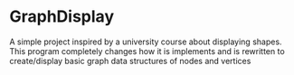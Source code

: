# GraphDisplay
A simple project inspired by a university course about displaying shapes. This program completely changes how it is implements and is rewritten to create/display basic graph data structures of nodes and vertices
